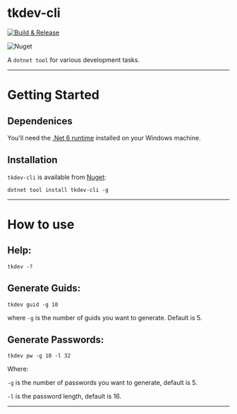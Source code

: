 # tkdev-cli

[![Build & Release](https://github.com/tonycknight/tkdev-cli/actions/workflows/build.yml/badge.svg)](https://github.com/tonycknight/tkdev-cli/actions/workflows/build.yml)

![Nuget](https://img.shields.io/nuget/v/tkdev-cli)

A `dotnet tool` for various development tasks.

---

# Getting Started

## Dependenices

You'll need the [.Net 6 runtime](https://dotnet.microsoft.com/en-us/download/dotnet/6.0) installed on your Windows machine.

## Installation

``tkdev-cli`` is available from [Nuget](https://www.nuget.org/packages/tkdev-cli/):

```
dotnet tool install tkdev-cli -g
```

---

# How to use

## Help:

```
tkdev -?
```

## Generate Guids:

```
tkdev guid -g 10
```

where `-g` is the number of guids you want to generate. Default is 5.

## Generate Passwords:

```
tkdev pw -g 10 -l 32
```

Where:

`-g` is the number of passwords you want to generate, default is 5.

`-l` is the password length, default is 16.

---
